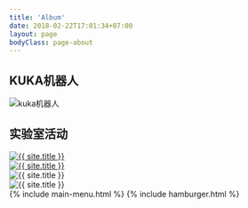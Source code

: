 ```yaml
---
title: 'Album'
date: 2018-02-22T17:01:34+07:00
layout: page
bodyClass: page-about
---
```



## KUKA机器人

![kuka机器人](https://i.loli.net/2021/07/09/TAXE3hmJugNevwB.png) 


## 实验室活动


<div class='header' style="background:url(../images/logo/1_主页_头部背景.png);" >
  <div class="container" >
    <div class='row'>
      <div class="col-12">
         <div class='row'>
           <div class="col-4">
            <div class="logo">
               <a href="{{ site.baseurl }}"><img height="{{ site.logo.desktop_height }}" alt="{{ site.title }}" src="{{ site.logo.desktop | relative_url }}" /></a>
            </div>
            <div class="logo-mobile">
             <a href="{{ site.baseurl }}"><img alt="{{ site.title }}" src="{{ site.logo.mobile | relative_url }}" /></a>
            </div>
           </div>
           <div class="col-8">
            <div class="row">
              <img height="{{ site.logo.desktop_height }}" alt="{{ site.title }}" src="images/logo/3_主页_头部“视觉机器人自动化实验室”.png" />
            </div>        
            <div class="row">
              <img height="{{ site.logo.desktop_height }}" alt="{{ site.title }}" src="images/logo/4_主页_头部英文题目.png" />
            </div> 
           </div>
         </div>
      </div>
    </div>
    <div class='row'>
       <div class="col-12">
    {% include main-menu.html %}
    {% include hamburger.html %}
      </div>
    </div>
  </div>
</div>
